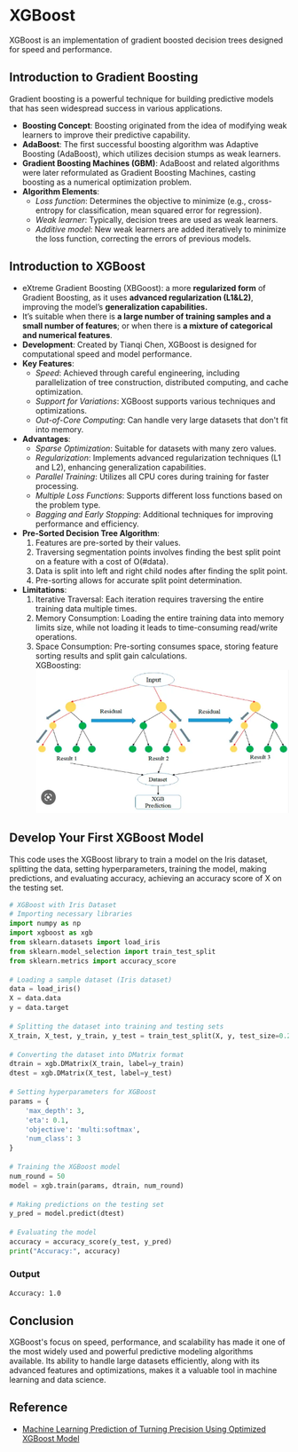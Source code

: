 # XGBoost
XGBoost is an implementation of gradient boosted decision trees designed for speed and performance.

##  Introduction to Gradient Boosting
Gradient boosting is a powerful technique for building predictive models that has seen widespread success in various applications.
-   **Boosting Concept**: Boosting originated from the idea of modifying weak learners to improve their predictive capability.
-   **AdaBoost**: The first successful boosting algorithm was Adaptive Boosting (AdaBoost), which utilizes decision stumps as weak learners.
-   **Gradient Boosting Machines (GBM)**: AdaBoost and related algorithms were later reformulated as Gradient Boosting Machines, casting boosting as a numerical optimization problem.
-   **Algorithm Elements**:
    -   _Loss function_: Determines the objective to minimize (e.g., cross-entropy for classification, mean squared error for regression).
    -   _Weak learner_: Typically, decision trees are used as weak learners.
    -   _Additive model_: New weak learners are added iteratively to minimize the loss function, correcting the errors of previous models.

## Introduction to XGBoost
-   eXtreme Gradient Boosting (XBGoost): a more **regularized form**  of Gradient Boosting, as it uses  **advanced regularization (L1&L2)**, improving the model’s  **generalization capabilities.**
-   It’s suitable when there is  **a large number of training samples and a small number of features**; or when there is  **a mixture of categorical and numerical features**.
-   **Development**: Created by Tianqi Chen, XGBoost is designed for computational speed and model performance.
-   **Key Features**:
    -   _Speed_: Achieved through careful engineering, including parallelization of tree construction, distributed computing, and cache optimization.
    -   _Support for Variations_: XGBoost supports various techniques and optimizations.
    -   _Out-of-Core Computing_: Can handle very large datasets that don't fit into memory.
-   **Advantages**:
    -   _Sparse Optimization_: Suitable for datasets with many zero values.
    -   _Regularization_: Implements advanced regularization techniques (L1 and L2), enhancing generalization capabilities.
    -   _Parallel Training_: Utilizes all CPU cores during training for faster processing.
    -   _Multiple Loss Functions_: Supports different loss functions based on the problem type.
    -   _Bagging and Early Stopping_: Additional techniques for improving performance and efficiency.
-   **Pre-Sorted Decision Tree Algorithm**:
    1.  Features are pre-sorted by their values.
    2.  Traversing segmentation points involves finding the best split point on a feature with a cost of O(#data).
    3.  Data is split into left and right child nodes after finding the split point.
    4.  Pre-sorting allows for accurate split point determination.
 - **Limitations**:
   1. Iterative Traversal: Each iteration requires traversing the entire training data multiple times.
   2. Memory Consumption: Loading the entire training data into memory limits size, while not loading it leads to time-consuming read/write operations.
   3. Space Consumption: Pre-sorting consumes space, storing feature sorting results and split gain calculations.   
   XGBoosting:
   ![image](assets/XG_1.webp)

## Develop Your First XGBoost Model
This code uses the XGBoost library to train a model on the Iris dataset, splitting the data, setting hyperparameters, training the model, making predictions, and evaluating accuracy, achieving an accuracy score of X on the testing set.

```python
# XGBoost with Iris Dataset
# Importing necessary libraries
import numpy as np
import xgboost as xgb
from sklearn.datasets import load_iris
from sklearn.model_selection import train_test_split
from sklearn.metrics import accuracy_score

# Loading a sample dataset (Iris dataset)
data = load_iris()
X = data.data
y = data.target

# Splitting the dataset into training and testing sets
X_train, X_test, y_train, y_test = train_test_split(X, y, test_size=0.2, random_state=42)

# Converting the dataset into DMatrix format
dtrain = xgb.DMatrix(X_train, label=y_train)
dtest = xgb.DMatrix(X_test, label=y_test)

# Setting hyperparameters for XGBoost
params = {
    'max_depth': 3,
    'eta': 0.1,
    'objective': 'multi:softmax',
    'num_class': 3
}

# Training the XGBoost model
num_round = 50
model = xgb.train(params, dtrain, num_round)

# Making predictions on the testing set
y_pred = model.predict(dtest)

# Evaluating the model
accuracy = accuracy_score(y_test, y_pred)
print("Accuracy:", accuracy)
```

### Output

    Accuracy: 1.0
   
## **Conclusion**
XGBoost's focus on speed, performance, and scalability has made it one of the most widely used and powerful predictive modeling algorithms available. Its ability to handle large datasets efficiently, along with its advanced features and optimizations, makes it a valuable tool in machine learning and data science.

## Reference
- [Machine Learning Prediction of Turning Precision Using Optimized XGBoost Model](https://www.mdpi.com/2076-3417/12/15/7739)
